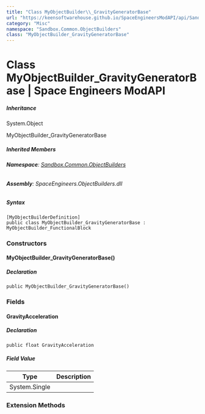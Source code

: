 ```yaml
---
title: "Class MyObjectBuilder\\_GravityGeneratorBase"
url: "https://keensoftwarehouse.github.io/SpaceEngineersModAPI/api/Sandbox.Common.ObjectBuilders.MyObjectBuilder_GravityGeneratorBase.html"
category: "Misc"
namespace: "Sandbox.Common.ObjectBuilders"
class: "MyObjectBuilder_GravityGeneratorBase"
---
```


# Class MyObjectBuilder\_GravityGeneratorBase | Space Engineers ModAPI

##### Inheritance

System.Object

MyObjectBuilder\_GravityGeneratorBase

##### Inherited Members

###### **Namespace**: [Sandbox.Common.ObjectBuilders](https://keensoftwarehouse.github.io/SpaceEngineersModAPI/api/Sandbox.Common.ObjectBuilders.html)

###### **Assembly**: SpaceEngineers.ObjectBuilders.dll

##### Syntax

```
[MyObjectBuilderDefinition]
public class MyObjectBuilder_GravityGeneratorBase : MyObjectBuilder_FunctionalBlock
```

### Constructors

#### MyObjectBuilder\_GravityGeneratorBase()

##### Declaration

```
public MyObjectBuilder_GravityGeneratorBase()
```

### Fields

#### GravityAcceleration

##### Declaration

```
public float GravityAcceleration
```

##### Field Value

| Type | Description |
| --- | --- |
| System.Single |     |

### Extension Methods